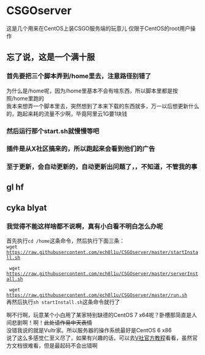 # CSGOserver
这是几个用来在CentOS上装CSGO服务端的玩意儿
仅限于CentOS的root用户操作
## 忘了说，这是一个满十服

### 首先要把三个脚本弄到/home里去，注意路径别错了
为什么是/home呢，因为/home里基本不会有啥东西，所以脚本里都是按照/home里跑的<br/>
我本来想弄一个脚本里去，突然想到了本来下载的东西就多，万一以后想更新什么的，跑起来耗的流量不少啊，毕竟阿里云1G要1块钱</br>
### 然后运行那个start.sh就慢慢等吧
### 插件是从X社区搞来的，所以跑起来会看到他们的广告
### 至于更新，会自动更新的，自动更新出问题了，，不知道，不管我的事
## gl hf
## cyka blyat
### 我觉得不能这样啥都不说啊，真有小白看不明白怎么办呢
首先执行<code>cd /home</code>这条命令，然后执行下面三条：
<code><br/>wget https://raw.githubusercontent.com/ech0l1u/CSGOserver/master/startInstall.sh
<br/>
wget https://raw.githubusercontent.com/ech0l1u/CSGOserver/master/serverInstall.sh
<br/>
wget https://raw.githubusercontent.com/ech0l1u/CSGOserver/master/run.sh</code>
<br/>再然后执行<code>sh startInstall.sh</code>这条命令就行了

啊不行啊，玩意某个小白用了某家特别缺德的CentOS 7 x64呢？卧槽那简直是人间悲剧啊！啊！<del>此处请作易中天表情</del>
<br/>没错我说的就是Vultr家。所以服务器的操作系统最好是CentOS 6 x86</br>
说了这么多感觉仁至义尽了，如果有兴趣的话，可以去<a href="https://developer.valvesoftware.com/wiki/Counter-Strike:_Global_Offensive_Dedicated_Servers">V社官方教程</a>看看，虽然官方文档很难看，但是最起码不会出错啊
